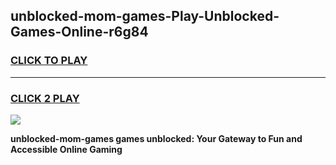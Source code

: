 
## unblocked-mom-games-Play-Unblocked-Games-Online-r6g84
<h3>
<a href="https://premium76.site?title=unblocked-mom-games&ref=24A">CLICK TO PLAY</a></h3>
<hr>

<h3>
<a href="https://premium76.site?title=unblocked-mom-games&ref=24A">CLICK 2 PLAY</a>
  
</h3>

<a href="https://premium76.site?title=unblocked-mom-games&ref=24A"><img src="https://clearcache.store/games.png"></a>


**unblocked-mom-games games unblocked: Your Gateway to Fun and Accessible Online Gaming**
